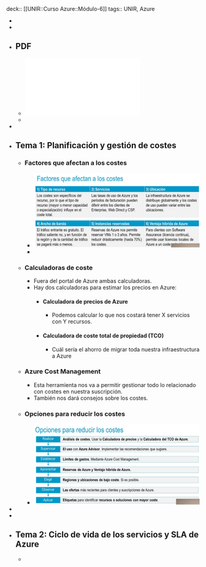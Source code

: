 deck:: [[UNIR::Curso Azure::Módulo-6]]
tags:: UNIR, Azure

-
-
- ## PDF
	- ![Azure_Modulo-6_Precios-y-ciclo-de-vida-de-Azure.pdf](../assets/Azure_Modulo-6_Precios-y-ciclo-de-vida-de-Azure_1668170166688_0.pdf)
	-
-
- ## Tema 1: Planificación y gestión de costes
	- ### Factores que afectan a los costes
		- ![image.png](../assets/image_1668168817047_0.png)
		-
	- ### Calculadoras de coste
		- Fuera del portal de Azure ambas calculadoras.
		- Hay dos calculadoras para estimar los precios en Azure:
			- #### Calculadora de precios de Azure
				- Podemos calcular lo que nos costará tener X servicios con Y recursos.
			- #### Calculadora de coste total de propiedad (TCO)
				- Cuál sería el ahorro de migrar toda nuestra infraestructura a Azure
	- ### Azure Cost Management
		- Esta herramienta nos va a permitir gestionar todo lo relacionado con costes en nuestra suscripción.
		- También nos dará consejos sobre los costes.
	- ### Opciones para reducir los costes
		- ![image.png](../assets/image_1668169958705_0.png)
-
-
- ## Tema 2: Ciclo de vida de los servicios y SLA de Azure
	-